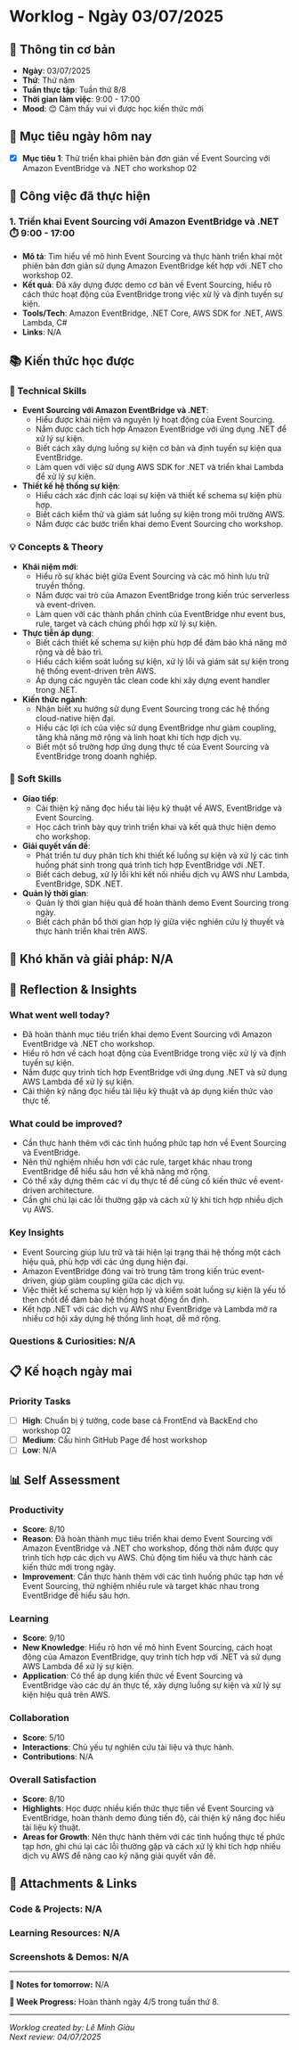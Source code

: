 # Worklog - Ngày 03/07/2025

## 📅 Thông tin cơ bản
- **Ngày**: 03/07/2025
- **Thứ**: Thứ năm
- **Tuần thực tập**: Tuần thứ 8/8
- **Thời gian làm việc**: 9:00 - 17:00
- **Mood**: 😊 Cảm thấy vui vì được học kiến thức mới

## 🎯 Mục tiêu ngày hôm nay
- [x] **Mục tiêu 1**: Thử triển khai phiên bản đơn giản về Event Sourcing với Amazon EventBridge và .NET cho workshop 02

## 💼 Công việc đã thực hiện

### 1. Triển khai Event Sourcing với Amazon EventBridge và .NET ⏱️ 9:00 - 17:00
- **Mô tả**: Tìm hiểu về mô hình Event Sourcing và thực hành triển khai một phiên bản đơn giản sử dụng Amazon EventBridge kết hợp với .NET cho workshop 02.
- **Kết quả**: Đã xây dựng được demo cơ bản về Event Sourcing, hiểu rõ cách thức hoạt động của EventBridge trong việc xử lý và định tuyến sự kiện.
- **Tools/Tech**: Amazon EventBridge, .NET Core, AWS SDK for .NET, AWS Lambda, C#
- **Links**: N/A

## 📚 Kiến thức học được

### 🔧 Technical Skills
- **Event Sourcing với Amazon EventBridge và .NET**:
	- Hiểu được khái niệm và nguyên lý hoạt động của Event Sourcing.
	- Nắm được cách tích hợp Amazon EventBridge với ứng dụng .NET để xử lý sự kiện.
	- Biết cách xây dựng luồng sự kiện cơ bản và định tuyến sự kiện qua EventBridge.
	- Làm quen với việc sử dụng AWS SDK for .NET và triển khai Lambda để xử lý sự kiện.
- **Thiết kế hệ thống sự kiện**:
	- Hiểu cách xác định các loại sự kiện và thiết kế schema sự kiện phù hợp.
	- Biết cách kiểm thử và giám sát luồng sự kiện trong môi trường AWS.
	- Nắm được các bước triển khai demo Event Sourcing cho workshop.

### 💡 Concepts & Theory
- **Khái niệm mới**:
	- Hiểu rõ sự khác biệt giữa Event Sourcing và các mô hình lưu trữ truyền thống.
	- Nắm được vai trò của Amazon EventBridge trong kiến trúc serverless và event-driven.
	- Làm quen với các thành phần chính của EventBridge như event bus, rule, target và cách chúng phối hợp xử lý sự kiện.
- **Thực tiễn áp dụng**:
	- Biết cách thiết kế schema sự kiện phù hợp để đảm bảo khả năng mở rộng và dễ bảo trì.
	- Hiểu cách kiểm soát luồng sự kiện, xử lý lỗi và giám sát sự kiện trong hệ thống event-driven trên AWS.
	- Áp dụng các nguyên tắc clean code khi xây dựng event handler trong .NET.
- **Kiến thức ngành**:
	- Nhận biết xu hướng sử dụng Event Sourcing trong các hệ thống cloud-native hiện đại.
	- Hiểu các lợi ích của việc sử dụng EventBridge như giảm coupling, tăng khả năng mở rộng và linh hoạt khi tích hợp dịch vụ.
	- Biết một số trường hợp ứng dụng thực tế của Event Sourcing và EventBridge trong doanh nghiệp.

### 🤝 Soft Skills
- **Giao tiếp**:
	- Cải thiện kỹ năng đọc hiểu tài liệu kỹ thuật về AWS, EventBridge và Event Sourcing.
	- Học cách trình bày quy trình triển khai và kết quả thực hiện demo cho workshop.
- **Giải quyết vấn đề**:
	- Phát triển tư duy phân tích khi thiết kế luồng sự kiện và xử lý các tình huống phát sinh trong quá trình tích hợp EventBridge với .NET.
	- Biết cách debug, xử lý lỗi khi kết nối nhiều dịch vụ AWS như Lambda, EventBridge, SDK .NET.
- **Quản lý thời gian**:
	- Quản lý thời gian hiệu quả để hoàn thành demo Event Sourcing trong ngày.
	- Biết cách phân bổ thời gian hợp lý giữa việc nghiên cứu lý thuyết và thực hành triển khai trên AWS.

## 🚧 Khó khăn và giải pháp: N/A

## 💭 Reflection & Insights

### What went well today?
- Đã hoàn thành mục tiêu triển khai demo Event Sourcing với Amazon EventBridge và .NET cho workshop.
- Hiểu rõ hơn về cách hoạt động của EventBridge trong việc xử lý và định tuyến sự kiện.
- Nắm được quy trình tích hợp EventBridge với ứng dụng .NET và sử dụng AWS Lambda để xử lý sự kiện.
- Cải thiện kỹ năng đọc hiểu tài liệu kỹ thuật và áp dụng kiến thức vào thực tế.

### What could be improved?
- Cần thực hành thêm với các tình huống phức tạp hơn về Event Sourcing và EventBridge.
- Nên thử nghiệm nhiều hơn với các rule, target khác nhau trong EventBridge để hiểu sâu hơn về khả năng mở rộng.
- Có thể xây dựng thêm các ví dụ thực tế để củng cố kiến thức về event-driven architecture.
- Cần ghi chú lại các lỗi thường gặp và cách xử lý khi tích hợp nhiều dịch vụ AWS.

### Key Insights
- Event Sourcing giúp lưu trữ và tái hiện lại trạng thái hệ thống một cách hiệu quả, phù hợp với các ứng dụng hiện đại.
- Amazon EventBridge đóng vai trò trung tâm trong kiến trúc event-driven, giúp giảm coupling giữa các dịch vụ.
- Việc thiết kế schema sự kiện hợp lý và kiểm soát luồng sự kiện là yếu tố then chốt để đảm bảo hệ thống hoạt động ổn định.
- Kết hợp .NET với các dịch vụ AWS như EventBridge và Lambda mở ra nhiều cơ hội xây dựng hệ thống linh hoạt, dễ mở rộng.

### Questions & Curiosities: N/A

## 📋 Kế hoạch ngày mai

### Priority Tasks
- [ ] **High**: Chuẩn bị ý tưởng, code base cả FrontEnd và BackEnd cho workshop 02
- [ ] **Medium**: Cấu hình GitHub Page để host workshop
- [ ] **Low**: N/A

## 📊 Self Assessment

### Productivity
- **Score**: 8/10
- **Reason**: Đã hoàn thành mục tiêu triển khai demo Event Sourcing với Amazon EventBridge và .NET cho workshop, đồng thời nắm được quy trình tích hợp các dịch vụ AWS. Chủ động tìm hiểu và thực hành các kiến thức mới trong ngày.
- **Improvement**: Cần thực hành thêm với các tình huống phức tạp hơn về Event Sourcing, thử nghiệm nhiều rule và target khác nhau trong EventBridge để hiểu sâu hơn.

### Learning
- **Score**: 9/10
- **New Knowledge**: Hiểu rõ hơn về mô hình Event Sourcing, cách hoạt động của Amazon EventBridge, quy trình tích hợp với .NET và sử dụng AWS Lambda để xử lý sự kiện.
- **Application**: Có thể áp dụng kiến thức về Event Sourcing và EventBridge vào các dự án thực tế, xây dựng luồng sự kiện và xử lý sự kiện hiệu quả trên AWS.

### Collaboration
- **Score**: 5/10
- **Interactions**: Chủ yếu tự nghiên cứu tài liệu và thực hành.
- **Contributions**: N/A

### Overall Satisfaction
- **Score**: 8/10
- **Highlights**: Học được nhiều kiến thức thực tiễn về Event Sourcing và EventBridge, hoàn thành demo đúng tiến độ, cải thiện kỹ năng đọc hiểu tài liệu kỹ thuật.
- **Areas for Growth**: Nên thực hành thêm với các tình huống thực tế phức tạp hơn, ghi chú lại các lỗi thường gặp và cách xử lý khi tích hợp nhiều dịch vụ AWS để nâng cao kỹ năng giải quyết vấn đề.

## 📎 Attachments & Links

### Code & Projects: N/A

### Learning Resources: N/A

### Screenshots & Demos: N/A

---

**📝 Notes for tomorrow:** N/A

**🎯 Week Progress:** Hoàn thành ngày 4/5 trong tuần thứ 8.

---
*Worklog created by: Lê Minh Giàu*  
*Next review: 04/07/2025*
